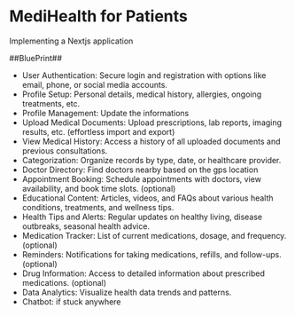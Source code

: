 # MediHealth for Patients #

Implementing a Nextjs application

##BluePrint##

* User Authentication: Secure login and registration with options like email, phone, or social media accounts.
* Profile Setup: Personal details, medical history, allergies, ongoing treatments, etc.
* Profile Management: Update the informations
* Upload Medical Documents: Upload prescriptions, lab reports, imaging results, etc. (effortless import and export)
* View Medical History: Access a history of all uploaded documents and previous consultations.
* Categorization: Organize records by type, date, or healthcare provider.
* Doctor Directory: Find doctors nearby based on the gps location
* Appointment Booking: Schedule appointments with doctors, view availability, and book time slots. (optional)
* Educational Content: Articles, videos, and FAQs about various health conditions, treatments, and wellness tips.
* Health Tips and Alerts: Regular updates on healthy living, disease outbreaks, seasonal health advice.
* Medication Tracker: List of current medications, dosage, and frequency. (optional)
* Reminders: Notifications for taking medications, refills, and follow-ups. (optional)
* Drug Information: Access to detailed information about prescribed medications. (optional)
* Data Analytics: Visualize health data trends and patterns.
* Chatbot: if stuck anywhere
